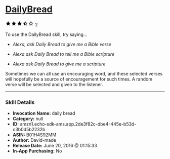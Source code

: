 # [DailyBread](http://alexa.amazon.com/#skills/amzn1.echo-sdk-ams.app.2de3f82c-dbe4-445e-b53d-c3b0d5b2232b)
![3.5 stars](../../images/ic_star_black_18dp_1x.png)![3.5 stars](../../images/ic_star_black_18dp_1x.png)![3.5 stars](../../images/ic_star_black_18dp_1x.png)![3.5 stars](../../images/ic_star_half_black_18dp_1x.png)![3.5 stars](../../images/ic_star_border_black_18dp_1x.png) 2

To use the DailyBread skill, try saying...

* *Alexa, ask Daily Bread to give me a Bible verse*

* *Alexa ask Daily Bread to tell me a Bible scripture*

* *Alexa ask Daily Bread to give me a scripture*

Sometimes we can all use an encouraging word, and these selected verses will hopefully be a source of encouragement for such times. A random verse will be selected and given to the listener.

***

### Skill Details

* **Invocation Name:** daily bread
* **Category:** null
* **ID:** amzn1.echo-sdk-ams.app.2de3f82c-dbe4-445e-b53d-c3b0d5b2232b
* **ASIN:** B01H4S92MM
* **Author:** David-made
* **Release Date:** June 20, 2016 @ 01:15:33
* **In-App Purchasing:** No
